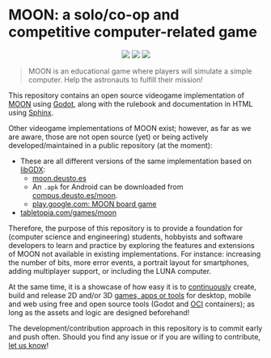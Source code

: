 # MOON: a solo/co-op and competitive computer-related game

<p align="center">
  <a title="itsas-taldea.github.io/moon" href="https://itsas-taldea.github.io/moon"><img src="https://img.shields.io/website?longCache=true&style=flat-square&label=itsas-taldea.github.io%2Fmoon&logo=GitHub&logoColor=fff&up_color=b1e1e9&up_message=Read%20now%20%E2%9E%9A&url=https%3A%2F%2Fitsas-taldea.github.io%2Fmoon%2Findex.html"></a><!--
  -->
  <a title="Apache-2.0" href="https://itsas-taldea.github.io/moon/License.html"><img src="https://img.shields.io/badge/Code-Apache%202.0-97ca00?longCache=true&style=flat-square&logo=Apache&label=Code"></a><!--
  -->
  <a title="CC-BY-SA-4.0" href="https://itsas-taldea.github.io/moon/Doc-License.html"><img src="https://img.shields.io/badge/Doc-CC--BY--SA%204.0-bf7600?longCache=true&style=flat-square&logo=CreativeCommons"></a><!--
  -->
</p>

> MOON is an educational game where players will simulate a simple computer.
> Help the astronauts to fulfill their mission!

This repository contains an open source videogame implementation of [MOON](https://compus.deusto.es/moon/) using [Godot](https://godotengine.org/),
along with the rulebook and documentation in HTML using [Sphinx](https://www.sphinx-doc.org).

Other videogame implementations of MOON exist; however, as far as we are aware, those are not open source (yet) or being
actively developed/maintained in a public repository (at the moment):

- These are all different versions of the same implementation based on [libGDX](https://libgdx.com/):
  - [moon.deusto.es](https://moon.deusto.es/)
  - An `.apk` for Android can be downloaded from [compus.deusto.es/moon](https://compus.deusto.es/moon/).
  - [play.google.com: MOON board game](https://play.google.com/store/apps/details?id=es.deusto.moon)
- [tabletopia.com/games/moon](https://tabletopia.com/games/moon)

Therefore, the purpose of this repository is to provide a foundation for (computer science and engineering) students,
hobbyists and software developers to learn and practice by exploring the features and extensions of MOON not available
in existing implementations.
For instance: increasing the number of bits, more error events, a portrait layout for smartphones, adding multiplayer
support, or including the LUNA computer.

At the same time, it is a showcase of how easy it is to [continuously](https://en.wikipedia.org/wiki/Continuous_integration)
create, build and release 2D and/or 3D [games, apps or tools](https://godotengine.org/showcase/) for desktop, mobile and
web using free and open source tools (Godot and [OCI](https://opencontainers.org/) containers);
as long as the assets and logic are designed beforehand!

The development/contribution approach in this repository is to commit early and push often.
Should you find any issue or if you are willing to contribute, [let us know](https://github.com/itsas-taldea/moon/issues)!
